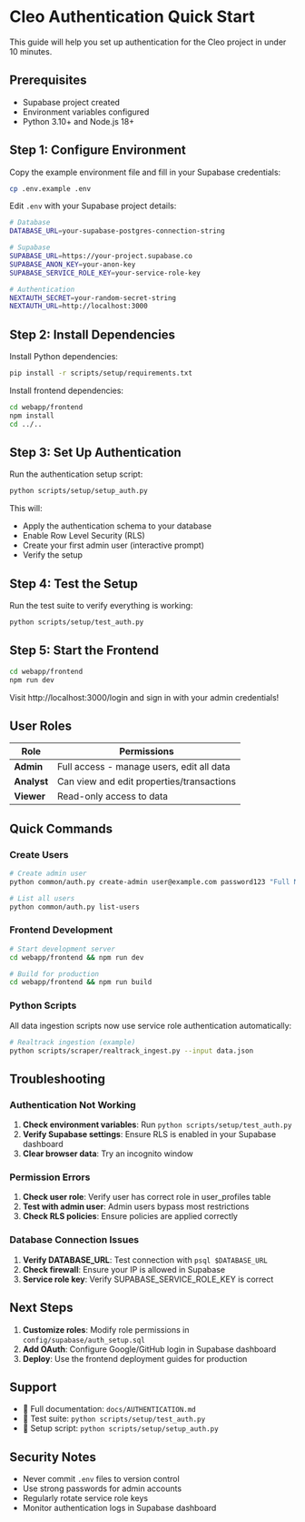 # Cleo Authentication Quick Start

This guide will help you set up authentication for the Cleo project in under 10 minutes.

## Prerequisites

- Supabase project created
- Environment variables configured
- Python 3.10+ and Node.js 18+

## Step 1: Configure Environment

Copy the example environment file and fill in your Supabase credentials:

```bash
cp .env.example .env
```

Edit `.env` with your Supabase project details:

```bash
# Database
DATABASE_URL=your-supabase-postgres-connection-string

# Supabase
SUPABASE_URL=https://your-project.supabase.co
SUPABASE_ANON_KEY=your-anon-key
SUPABASE_SERVICE_ROLE_KEY=your-service-role-key

# Authentication
NEXTAUTH_SECRET=your-random-secret-string
NEXTAUTH_URL=http://localhost:3000
```

## Step 2: Install Dependencies

Install Python dependencies:

```bash
pip install -r scripts/setup/requirements.txt
```

Install frontend dependencies:

```bash
cd webapp/frontend
npm install
cd ../..
```

## Step 3: Set Up Authentication

Run the authentication setup script:

```bash
python scripts/setup/setup_auth.py
```

This will:
- Apply the authentication schema to your database
- Enable Row Level Security (RLS)
- Create your first admin user (interactive prompt)
- Verify the setup

## Step 4: Test the Setup

Run the test suite to verify everything is working:

```bash
python scripts/setup/test_auth.py
```

## Step 5: Start the Frontend

```bash
cd webapp/frontend
npm run dev
```

Visit http://localhost:3000/login and sign in with your admin credentials!

## User Roles

| Role | Permissions |
|------|-------------|
| **Admin** | Full access - manage users, edit all data |
| **Analyst** | Can view and edit properties/transactions |
| **Viewer** | Read-only access to data |

## Quick Commands

### Create Users

```bash
# Create admin user
python common/auth.py create-admin user@example.com password123 "Full Name"

# List all users
python common/auth.py list-users
```

### Frontend Development

```bash
# Start development server
cd webapp/frontend && npm run dev

# Build for production
cd webapp/frontend && npm run build
```

### Python Scripts

All data ingestion scripts now use service role authentication automatically:

```bash
# Realtrack ingestion (example)
python scripts/scraper/realtrack_ingest.py --input data.json
```

## Troubleshooting

### Authentication Not Working

1. **Check environment variables**: Run `python scripts/setup/test_auth.py`
2. **Verify Supabase settings**: Ensure RLS is enabled in your Supabase dashboard
3. **Clear browser data**: Try an incognito window

### Permission Errors

1. **Check user role**: Verify user has correct role in user_profiles table
2. **Test with admin user**: Admin users bypass most restrictions
3. **Check RLS policies**: Ensure policies are applied correctly

### Database Connection Issues

1. **Verify DATABASE_URL**: Test connection with `psql $DATABASE_URL`
2. **Check firewall**: Ensure your IP is allowed in Supabase
3. **Service role key**: Verify SUPABASE_SERVICE_ROLE_KEY is correct

## Next Steps

1. **Customize roles**: Modify role permissions in `config/supabase/auth_setup.sql`
2. **Add OAuth**: Configure Google/GitHub login in Supabase dashboard
3. **Deploy**: Use the frontend deployment guides for production

## Support

- 📖 Full documentation: `docs/AUTHENTICATION.md`
- 🧪 Test suite: `python scripts/setup/test_auth.py`
- 🔧 Setup script: `python scripts/setup/setup_auth.py`

## Security Notes

- Never commit `.env` files to version control
- Use strong passwords for admin accounts
- Regularly rotate service role keys
- Monitor authentication logs in Supabase dashboard